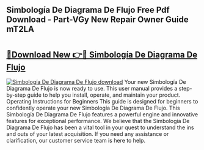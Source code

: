 ## Simbología De Diagrama De Flujo Free Pdf Download - Part-VGy New Repair Owner Guide mT2LA

# <h2><a href="http://dfrttc.blite.top/?on=Simbolog%c3%ada+De+Diagrama+De+Flujo">🔗Download New 👉🔴 Simbología De Diagrama De Flujo</a></h2>

[![Simbología De Diagrama De Flujo download](https://i.imgur.com/lujVjoI.png)](http://dfrttc.blite.top/?on=Simbolog%c3%ada+De+Diagrama+De+Flujo)
Your new Simbología De Diagrama De Flujo is now ready to use. This user manual provides a step-by-step guide to help you install, operate, and maintain your product. Operating Instructions for Beginners This guide is designed for beginners to confidently operate your new Simbología De Diagrama De Flujo. This Simbología De Diagrama De Flujo features a powerful engine and innovative features for exceptional performance. We believe that the Simbología De Diagrama De Flujo has been a vital tool in your quest to understand the ins and outs of your latest acquisition. If you need any assistance or clarification, our customer service team is here to help.
